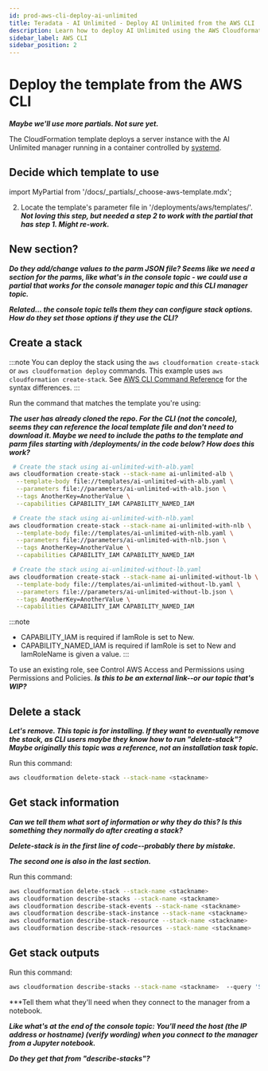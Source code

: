 ```yaml
---
id: prod-aws-cli-deploy-ai-unlimited
title: Teradata - AI Unlimited - Deploy AI Unlimited from the AWS CLI
description: Learn how to deploy AI Unlimited using the AWS Cloudformation template from the AWS CLI.
sidebar_label: AWS CLI
sidebar_position: 2
---
```


# Deploy the template from the AWS CLI

***Maybe we'll use more partials. Not sure yet.***

The CloudFormation template deploys a server instance with the AI Unlimited manager running in a container controlled by [systemd](/docs/glossary.md#glo-systemd).


## Decide which template to use

import MyPartial from '/docs/_partials/_choose-aws-template.mdx';

<MyPartial />

2. Locate the template's parameter file in '/deployments/aws/templates/'. ***Not loving this step, but needed a step 2 to work with the partial that has step 1. Might re-work.***


## New section?

***Do they add/change values to the parm JSON file? Seems like we need a section for the parms, like what's in the console topic - we could use a partial that works for the console manager topic and this CLI manager topic.***

***Related... the console topic tells them they can configure stack options. How do they set those options if they use the CLI?***


## Create a stack

:::note
You can deploy the stack using the `aws cloudformation create-stack` or `aws cloudformation deploy` commands. This example uses `aws cloudformation create-stack`. See [AWS CLI Command Reference](https://docs.aws.amazon.com/cli/latest/reference/cloudformation/#cli-aws-cloudformation) for the syntax differences.
:::

Run the command that matches the template you're using:

***The user has already cloned the repo. For the CLI (not the concole), seems they can reference the local template file and don't need to download it. Maybe we need to include the paths to the template and parm files starting with /deployments/ in the code below? How does this work?***

```bash
 # Create the stack using ai-unlimited-with-alb.yaml
aws cloudformation create-stack --stack-name ai-unlimited-alb \
  --template-body file://templates/ai-unlimited-with-alb.yaml \
  --parameters file://parameters/ai-unlimited-with-alb.json \
  --tags AnotherKey=AnotherValue \
  --capabilities CAPABILITY_IAM CAPABILITY_NAMED_IAM
```

```bash
 # Create the stack using ai-unlimited-with-nlb.yaml
aws cloudformation create-stack --stack-name ai-unlimited-with-nlb \
  --template-body file://templates/ai-unlimited-with-nlb.yaml \
  --parameters file://parameters/ai-unlimited-with-nlb.json \
  --tags AnotherKey=AnotherValue \
  --capabilities CAPABILITY_IAM CAPABILITY_NAMED_IAM
```

```bash
 # Create the stack using ai-unlimited-without-lb.yaml
aws cloudformation create-stack --stack-name ai-unlimited-without-lb \
  --template-body file://templates/ai-unlimited-without-lb.yaml \
  --parameters file://parameters/ai-unlimited-without-lb.json \
  --tags AnotherKey=AnotherValue \
  --capabilities CAPABILITY_IAM CAPABILITY_NAMED_IAM
```

:::note 
- CAPABILITY_IAM is required if IamRole is set to New.
- CAPABILITY_NAMED_IAM is required if IamRole is set to New and IamRoleName is given a value.
:::

To use an existing role, see Control AWS Access and Permissions using Permissions and Policies. ***Is this to be an external link--or our topic that's WIP?***


## Delete a stack

***Let's remove. This topic is for installing. If they want to eventually remove the stack, as CLI users maybe they know how to run "delete-stack"? Maybe originally this topic was a reference, not an installation task topic.***

Run this command:

```bash
aws cloudformation delete-stack --stack-name <stackname> 
```

## Get stack information

***Can we tell them what sort of information or why they do this? Is this something they normally do after creating a stack?***

***Delete-stack is in the first line of code--probably there by mistake.***

***The second one is also in the last section.***

Run this command:

```bash
aws cloudformation delete-stack --stack-name <stackname>
aws cloudformation describe-stacks --stack-name <stackname> 
aws cloudformation describe-stack-events --stack-name <stackname> 
aws cloudformation describe-stack-instance --stack-name <stackname> 
aws cloudformation describe-stack-resource --stack-name <stackname> 
aws cloudformation describe-stack-resources --stack-name <stackname>
```

## Get stack outputs

Run this command:

```bash
aws cloudformation describe-stacks --stack-name <stackname>  --query 'Stacks[0].Outputs' --output table
```

***Tell them what they'll need when they connect to the manager from a notebook. 

***Like what's at the end of the console topic: You'll need the host (the IP address or hostname) (verify wording) when you connect to the manager from a Jupyter notebook.*** 

***Do they get that from "describe-stacks"?***